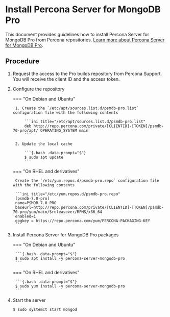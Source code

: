 # Install Percona Server for MongoDB Pro

This document provides guidelines how to install Percona Server for MongoDB Pro from Percona repositories. [Learn more about Percona Server for MongoDB Pro](../psmdb-pro.md).

## Procedure

1. Request the access to the Pro builds repository from Percona Support. You will receive the client ID and the access token.

2. Configure the repository

    === "On Debian and Ubuntu"

        1. Create the `/etc/apt/sources.list.d/psmdb-pro.list` configuration file with the following contents

            ```ini title="/etc/apt/sources.list.d/psmdb-pro.list"
            deb http://repo.percona.com/private/[CLIENTID]-[TOKEN]/psmdb-70-pro/apt/ OPERATING_SYSTEM main
            ```

        2. Update the local cache

            ```{.bash .data-prompt="$"}
            $ sudo apt update
            ```

    === "On RHEL and derivatives"

        Create the `/etc/yum.repos.d/psmdb-pro.repo` configuration file with the following contents

        ```ini title="/etc/yum.repos.d/psmdb-pro.repo"
        [psmdb-7.0-pro]
        name=PSMDB_7.0_PRO
        baseurl=http://repo.percona.com/private/[CLIENTID]-[TOKEN]/psmdb-70-pro/yum/main/$releasever/RPMS/x86_64
        enabled=1
        gpgkey = https://repo.percona.com/yum/PERCONA-PACKAGING-KEY
        ```

3. Install Percona Server for MongoDB Pro packages

    === "On Debian and Ubuntu"

        ```{.bash .data-prompt="$"}
        $ sudo apt install -y percona-server-mongodb-pro
        ```

    === "On RHEL and derivatives"

        ```{.bash .data-prompt="$"}
        $ sudo yum install -y percona-server-mongodb-pro
        ```

4. Start the server

    ```{.bash .data-prompt="$"}
    $ sudo systemct start mongod
    ```
